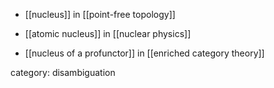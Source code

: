 

* [[nucleus]] in [[point-free topology]]

* [[atomic nucleus]] in [[nuclear physics]]

* [[nucleus of a profunctor]] in [[enriched category theory]]

category: disambiguation